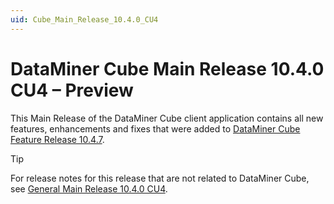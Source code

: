 ```yaml
---
uid: Cube_Main_Release_10.4.0_CU4
---
```


# DataMiner Cube Main Release 10.4.0 CU4 – Preview

This Main Release of the DataMiner Cube client application contains all new features, enhancements and fixes that were added to [DataMiner Cube Feature Release 10.4.7](xref:Cube_Feature_Release_10.4.7).

> [!TIP]
> For release notes for this release that are not related to DataMiner Cube, see [General Main Release 10.4.0 CU4](xref:General_Main_Release_10.4.0_CU4).

